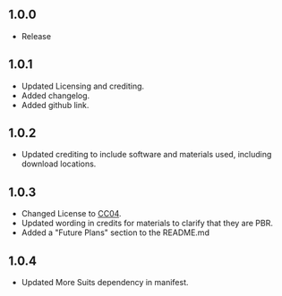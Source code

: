 ## 1.0.0
  
* Release

## 1.0.1
  
* Updated Licensing and crediting.
* Added changelog.
* Added github link.

## 1.0.2

* Updated crediting to include software and materials used, including download locations.

## 1.0.3

* Changed License to [CC04](https://creativecommons.org/licenses/by/4.0/).
* Updated wording in credits for materials to clarify that they are PBR.
* Added a "Future Plans" section to the README.md

## 1.0.4

* Updated More Suits dependency in manifest.
